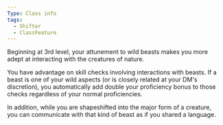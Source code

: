 ```yaml
---
Type: Class info
tags:
  - Shifter
  - ClassFeature
---
```

Beginning at 3rd level, your attunement to wild beasts makes you more adept at interacting with the creatures of nature.

You have advantage on skill checks involving interactions with beasts. If a beast is one of your wild aspects (or is closely related at your DM's discretion), you automatically add double your proficiency bonus to those checks regardless of your normal proficiencies.

In addition, while you are shapeshifted into the major form of a creature, you can communicate with that kind of beast as if you shared a language.
